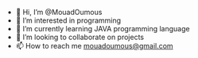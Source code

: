 - 👋 Hi, I’m @MouadOumous
- 👀 I’m interested in programming
- 🌱 I’m currently learning JAVA programming language
- 💞️ I’m looking to collaborate on projects 
- 📫 How to reach me mouadoumous@gmail.com

